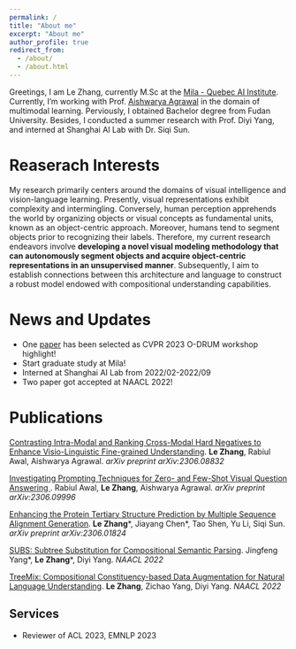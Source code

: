 ```yaml
---
permalink: /
title: "About me"
excerpt: "About me"
author_profile: true
redirect_from: 
  - /about/
  - /about.html
---
```


Greetings, I am Le Zhang, currently M.Sc at the [Mila - Quebec AI Institute](https://mila.quebec/en/person/le-zhang/).  Currently, I’m working with Prof. [Aishwarya Agrawal](https://www.iro.umontreal.ca/~agrawal/) in the domain of multimodal learning. Perviously, I obtained Bachelor degree from Fudan University. Besides, I conducted a summer research with Prof. Diyi Yang, and interned at Shanghai AI Lab with Dr. Siqi Sun.

# Reaserach Interests

My research primarily centers around the domains of visual intelligence and vision-language learning. Presently, visual representations exhibit complexity and intermingling. Conversely, human perception apprehends the world by organizing objects or visual concepts as fundamental units, known as an object-centric approach. Moreover, humans tend to segment objects prior to recognizing their labels. Therefore, my current research endeavors involve **developing a novel visual modeling methodology that can autonomously segment objects and acquire object-centric representations in an unsupervised manner**. Subsequently, I aim to establish connections between this architecture and language to construct a robust model endowed with compositional understanding capabilities.

News and Updates
======
- One [paper](https://arxiv.org/abs/2306.08832) has been selected as CVPR 2023 O-DRUM workshop highlight!
- Start graduate study at Mila!
- Interned at Shanghai AI Lab from 2022/02-2022/09
- Two paper got accepted at NAACL 2022!

Publications
======

[Contrasting Intra-Modal and Ranking Cross-Modal Hard Negatives to Enhance Visio-Linguistic Fine-grained Understanding](https://arxiv.org/abs/2306.08832). **Le Zhang**, Rabiul Awal, Aishwarya Agrawal. *arXiv preprint arXiv:2306.08832*

[Investigating Prompting Techniques for Zero- and Few-Shot Visual Question Answering ](https://arxiv.org/abs/2306.09996). Rabiul Awal, **Le Zhang**, Aishwarya Agrawal. *arXiv preprint arXiv:2306.09996*

[Enhancing the Protein Tertiary Structure Prediction by Multiple Sequence Alignment Generation](https://arxiv.org/abs/2306.01824). **Le Zhang**\*, Jiayang Chen\*, Tao Shen, Yu Li, Siqi Sun. *arXiv preprint arXiv:2306.01824*

[SUBS: Subtree Substitution for Compositional Semantic Parsing](https://arxiv.org/abs/2205.01538). Jingfeng Yang\*, **Le Zhang**\*, Diyi Yang. *NAACL 2022*

[TreeMix: Compositional Constituency-based Data Augmentation for Natural Language Understanding](https://arxiv.org/abs/2205.06153). **Le Zhang**, Zichao Yang, Diyi Yang. *NAACL 2022*



Services
------
- Reviewer of ACL 2023, EMNLP 2023
